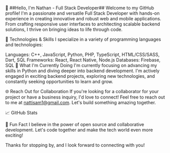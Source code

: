 👋 ##Hello, I'm Nathan - Full Stack Developer##
Welcome to my GitHub profile! I'm a passionate and versatile Full Stack Developer with hands-on experience in creating innovative and robust web and mobile applications. From crafting responsive user interfaces to architecting scalable backend solutions, I thrive on bringing ideas to life through code.

🚀 Technologies & Skills
I specialize in a variety of programming languages and technologies:

Languages: C++, JavaScript, Python, PHP, TypeScript, HTML/CSS/SASS, Dart, SQL
Frameworks: React, React Native, Node.js
Databases: Firebase, SQL
🔧 What I'm Currently Doing
I'm currently focusing on advancing my skills in Python and diving deeper into backend development. I'm actively engaged in exciting backend projects, exploring new technologies, and constantly seeking opportunities to learn and grow.

🌐 Reach Out for Collaboration
If you're looking for a collaborator for your project or have a business inquiry, I'd love to connect! Feel free to reach out to me at nattisam1@gmail.com. Let's build something amazing together.

📈 GitHub Stats

🌱 Fun Fact
I believe in the power of open source and collaborative development. Let's code together and make the tech world even more exciting!

Thanks for stopping by, and I look forward to connecting with you!
